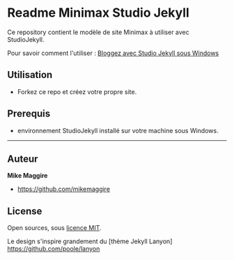 # Readme Minimax Studio Jekyll

Ce repository contient le modèle de site Minimax à utiliser avec StudioJekyll.

Pour savoir comment l'utiliser : [Bloggez avec Studio Jekyll sous Windows](https://mikemaggire.github.io/blogging-studio-jekyll)

## Utilisation

- Forkez ce repo et créez votre propre site. 


## Prerequis

- environnement StudioJekyll installé sur votre machine sous Windows.

--------------

## Auteur

**Mike Maggire**

- https://github.com/mikemaggire

## License

Open sources, sous [licence MIT](LICENSE.txt).

Le design s'inspire grandement du [thème Jekyll Lanyon] https://github.com/poole/lanyon
